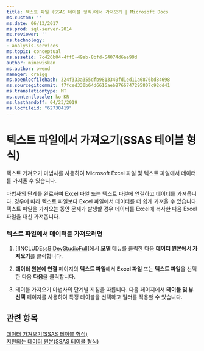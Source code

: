 ```yaml
---
title: 텍스트 파일 (SSAS 테이블 형식)에서 가져오기 | Microsoft Docs
ms.custom: ''
ms.date: 06/13/2017
ms.prod: sql-server-2014
ms.reviewer: ''
ms.technology:
- analysis-services
ms.topic: conceptual
ms.assetid: 7c426b04-4ff6-49ab-8bfd-54074d6ae99d
author: minewiskan
ms.author: owend
manager: craigg
ms.openlocfilehash: 324f333a355dfb9813340fd1ed11a6876bd84698
ms.sourcegitcommit: f7fced330b64d6616aeb8766747295807c92dd41
ms.translationtype: MT
ms.contentlocale: ko-KR
ms.lasthandoff: 04/23/2019
ms.locfileid: "62730419"
---
```

# <a name="import-from-a-text-file-ssas-tabular"></a>텍스트 파일에서 가져오기(SSAS 테이블 형식)
  텍스트 가져오기 마법사를 사용하여 Microsoft Excel 파일 및 텍스트 파일에서 데이터를 가져올 수 있습니다.  
  
 마법사의 단계를 완료하여 Excel 파일 또는 텍스트 파일에 연결하고 데이터를 가져옵니다. 경우에 따라 텍스트 파일보다 Excel 파일에서 데이터를 더 쉽게 가져올 수 있습니다. 텍스트 파일을 가져오는 동안 문제가 발생할 경우 데이터를 Excel에 복사한 다음 Excel 파일을 대신 가져옵니다.  
  
### <a name="to-import-data-from-a-text-file"></a>텍스트 파일에서 데이터를 가져오려면  
  
1.  [!INCLUDE[ssBIDevStudioFull](../includes/ssbidevstudiofull-md.md)]에서 **모델** 메뉴를 클릭한 다음 **데이터 원본에서 가져오기**를 클릭합니다.  
  
2.  **데이터 원본에 연결** 페이지의 **텍스트 파일**에서 **Excel 파일** 또는 **텍스트 파일**을 선택한 다음 **다음**을 클릭합니다.  
  
3.  테이블 가져오기 마법사의 단계별 지침을 따릅니다. 다음 페이지에서 **테이블 및 뷰 선택** 페이지를 사용하여 특정 테이블을 선택하고 필터를 적용할 수 있습니다.  
  
## <a name="see-also"></a>관련 항목  
 [데이터 가져오기&#40;SSAS 테이블 형식&#41;](import-data-ssas-tabular.md)   
 [지원되는 데이터 원본&#40;SSAS 테이블 형식&#41;](tabular-models/data-sources-supported-ssas-tabular.md)  
  
  
